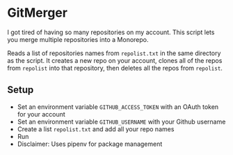 # GitMerger
I got tired of having so many repositories on my account. This script lets you merge multiple repositories into a Monorepo.

Reads a list of repositories names from `repolist.txt` in the same directory as the script.
It creates a new repo on your account, clones all of the repos from `repolist` into that repository, then deletes all the repos from `repolist`.

## Setup
* Set an environment variable `GITHUB_ACCESS_TOKEN` with an OAuth token for your account
* Set an environment variable `GITHUB_USERNAME` with your Github username
* Create a list `repolist.txt` and add all your repo names
* Run
* Disclaimer: Uses pipenv for package management
